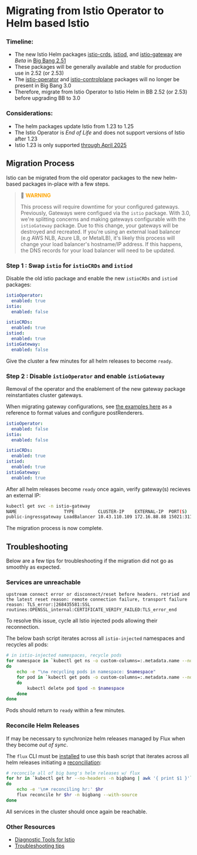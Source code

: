 # Migrating from Istio Operator to Helm based Istio

### Timeline:

- The new Istio Helm packages [istio-crds](https://repo1.dso.mil/big-bang/product/packages/istio-crds), [istiod](https://repo1.dso.mil/big-bang/product/packages/istiod), and [istio-gateway](https://repo1.dso.mil/big-bang/product/packages/istio-gateway) are _Beta_ in [Big Bang 2.51](https://repo1.dso.mil/big-bang/bigbang/-/releases)
- These packages will be generally available and stable for production use in 2.52 (or 2.53)
- The [istio-operator](https://repo1.dso.mil/big-bang/product/packages/istio-operator) and [istio-controlplane](https://repo1.dso.mil/big-bang/product/packages/istio-controlplane) packages will no longer be present in Big Bang 3.0
- Therefore, migrate from Istio Operator to Istio Helm in BB 2.52 (or 2.53) before upgrading BB to 3.0

### Considerations:

- The helm packages update Istio from 1.23 to 1.25
- The Istio Operator is _End of Life_ and does not support versions of Istio after 1.23
- Istio 1.23 is only supported [through April 2025](https://istio.io/latest/docs/releases/supported-releases/#:~:text=1.25%2C%201.26%2C%201.27-,1.23,-Yes)

## Migration Process

Istio can be migrated from the old operator packages to the new helm-based packages in-place with a few steps.

> 🚧 <span style="color: orange">**WARNING**</span>
>
> This process will require downtime for your configured gateways. Previously,
> Gateways were configued via the `istio` package. With 3.0, we're splitting concerns and
> making gateways configurable with the `istioGateway` package. Due to this change, your
> gateways will be destroyed and recreated. If you're using an external load balancer
> (e.g AWS NLB, Azure LB, or MetalLB), it's likely this process will change your load
> balancer's hostname/IP address. If this happens, the DNS records for your load balancer
> will need to be updated.

### Step 1 : Swap `istio` for `istioCRDs` and `istiod`

Disable the old istio package and enable the new `istioCRDs` and `istiod` packages:

```yaml
istioOperator:
  enabled: true
istio:
  enabled: false

istioCRDs:
  enabled: true
istiod:
  enabled: true
istioGateway:
  enabled: false
```

Give the cluster a few minutes for all helm releases to become `ready`.

### Step 2 : Disable `istioOperator` and enable `istioGateway`

Removal of the operator and the enablement of the new gateway package reinstantiates cluster gateways.

When migrating gateway configurations, see [the examples here](../../../chart/values.yaml#L206-301) as a reference to format values and configure postRenderers.

```yaml
istioOperator:
  enabled: false
istio:
  enabled: false

istioCRDs:
  enabled: true
istiod:
  enabled: true
istioGateway:
  enabled: true
```

After all helm releases become `ready` once again, verify gateway(s) recieves an external IP:

```bash
kubectl get svc -n istio-gateway
NAME                  TYPE         CLUSTER-IP    EXTERNAL-IP  PORT(S)
public-ingressgateway LoadBalancer 10.43.110.109 172.16.88.88 15021:31155/TCP,80:31302/TCP,443:31046/TCP
```

The migration process is now complete.

## Troubleshooting

Below are a few tips for troubleshooting if the migration did not go as smoothly as expected.

### Services are unreachable

```
upstream connect error or disconnect/reset before headers. retried and the latest reset reason: remote connection failure, transport failure reason: TLS_error:|268435581:SSL routines:OPENSSL_internal:CERTIFICATE_VERIFY_FAILED:TLS_error_end
```

To resolve this issue, cycle all Istio injected pods allowing their reconnection.

The below bash script iterates across all `istio-injected` namespaces and recycles all pods:

```bash
# in istio-injected namespaces, recycle pods
for namespace in `kubectl get ns -o custom-columns=:.metadata.name --no-headers -l istio-injection=enabled`
do
    echo -e "\n♻️ recycling pods in namespace: $namespace"
    for pod in `kubectl get pods -o custom-columns=:.metadata.name --no-headers -n $namespace`
    do
        kubectl delete pod $pod -n $namespace
    done
done
```

Pods should return to `ready` within a few minutes.

### Reconcile Helm Releases

If may be necessary to synchronize helm releases managed by Flux when they become _out of sync_.

The `flux` CLI must be [installed](https://fluxcd.io/flux/installation/) to use this bash script that iterates across all helm releases initiating a [reconciliation](https://fluxcd.io/flux/cmd/flux_reconcile_helmrelease):

```bash
# reconcile all of big bang's helm releases w/ flux
for hr in `kubectl get hr --no-headers -n bigbang | awk '{ print $1 }'`
do
    echo -e '\n☸️ reconciling hr:' $hr
    flux reconcile hr $hr -n bigbang --with-source
done
```

All services in the cluster should once again be reachable.

### Other Resources

- [Diagnostic Tools for Istio](https://istio.io/latest/docs/ops/diagnostic-tools)
- [Troubleshooting tips](https://github.com/istio/istio/wiki/Troubleshooting-Istio)
